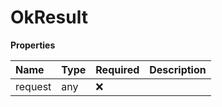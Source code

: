 # OkResult

**Properties**

| Name    | Type | Required | Description |
| :------ | :--- | :------- | :---------- |
| request | any  | ❌       |             |
